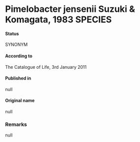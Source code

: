 Pimelobacter jensenii Suzuki & Komagata, 1983 SPECIES
=======

#### Status
SYNONYM

#### According to
The Catalogue of Life, 3rd January 2011

#### Published in
null

#### Original name
null

### Remarks
null